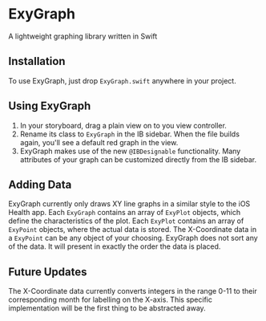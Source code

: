 # ExyGraph
A lightweight graphing library written in Swift

## Installation ##
To use ExyGraph, just drop `ExyGraph.swift` anywhere in your project.

## Using ExyGraph ##
1. In your storyboard, drag a plain view on to you view controller.
2. Rename its class to `ExyGraph` in the IB sidebar. When the file builds again, you'll see a default red graph in the view.
3. ExyGraph makes use of the new `@IBDesignable` functionality. Many attributes of your graph can be customized directly from the IB sidebar.

## Adding Data ##
ExyGraph currently only draws XY line graphs in a similar style to the iOS Health app. Each `ExyGraph` contains an array of `ExyPlot` objects, which define the characteristics of the plot. Each `ExyPlot` contains an array of `ExyPoint` objects, where the actual data is stored. The X-Coordinate data in a `ExyPoint` can be any object of your choosing. ExyGraph does not sort any of the data. It will present in exactly the order the data is placed. 

## Future Updates ##
The X-Coordinate data currently converts integers in the range 0-11 to their corresponding month for labelling on the X-axis. This specific implementation will be the first thing to be abstracted away.
